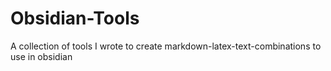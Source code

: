 # Obsidian-Tools
A collection of tools I wrote to create markdown-latex-text-combinations to use in obsidian

